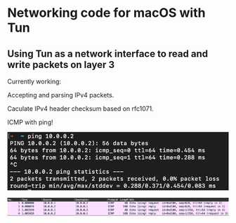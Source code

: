 # Networking code for macOS with Tun

## Using Tun as a network interface to read and write packets on layer 3

Currently working:

<p>Accepting and parsing IPv4 packets.</p>
<p>Caculate IPv4 header checksum based on rfc1071.</p>
<p>ICMP with ping!</p>

![alt text](https://github.com/joexbayer/Networking_c/blob/main/pictures/icmp_cli.png?raw=true)

![alt text](https://github.com/joexbayer/Networking_c/blob/main/pictures/icmp_wireshark.png?raw=true)
